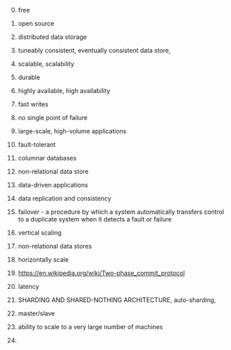 0) free 

1) open source

2) distributed data storage

3) tuneably consistent, eventually consistent data store, 

4) scalable, scalability

5) durable

6) highly available,  high availability

7) fast writes

8) no single point of failure

9) large-scale, high-volume applications

10) fault-tolerant

11) columnar databases

12) non-relational data store

13) data-driven applications

14) data replication and consistency

15) failover  - a procedure by which a system automatically transfers control to a duplicate system when it detects a fault or failure

16) vertical scaling

17) non-relational data stores

18) horizontally scale

19) https://en.wikipedia.org/wiki/Two-phase_commit_protocol

20) latency

21) SHARDING AND SHARED-NOTHING ARCHITECTURE,  auto-sharding, 

22)  master/slave

23) ability to scale to a very large number of machines

24) 
